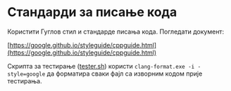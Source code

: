 # Стандарди за писање кода

Користити Гуглов стил и стандарде писања кода. Погледати документ:

[https://google.github.io/styleguide/cppguide.html](https://google.github.io/styleguide/cppguide.html)

Скрипта за тестирање ([tester.sh](https://github.com/novakpetrovic/takmicenje/tree/master/tester)) користи `clang-format.exe -i -style=google` да форматира сваки фајл са изворним кодом прије тестирања.

